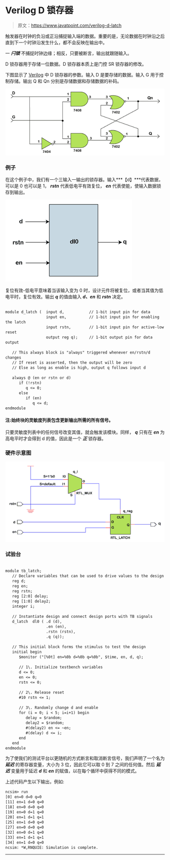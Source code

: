 # Verilog D 锁存器

> 原文：<https://www.javatpoint.com/verilog-d-latch>

触发器在时钟的负沿或正沿捕捉输入端的数据。重要的是，无论数据在时钟沿之后直到下一个时钟沿发生什么，都不会反映在输出中。

一 ***闩锁*** 不捕捉时钟边缘；相反，只要被断言，输出就跟随输入。

D 锁存器用于存储一位数据。D 锁存器本质上是门控 SR 锁存器的修改。

下图显示了 [Verilog](https://www.javatpoint.com/verilog) 中 D 锁存器的参数。输入 D 是要存储的数据。输入 G 用于控制存储。输出 Q 和 Qn 分别是存储数据和存储数据的补码。

![Verilog D Latch](img/6a71f19e524ef7a2ca868f35ce92a0c0.png)

### 例子

在这个例子中，我们有一个三输入一输出的锁存器。输入***【d】***代表数据，可以是 0 也可以是 1， ***rstn*** 代表低电平有效复位， ***en*** 代表使能，使输入数据锁存到输出。

![Verilog D Latch](img/c271a8e36dbe3deef0519254b662f726.png)

复位有效-低电平意味着当该输入变为 0 时，设计元件将被复位，或者当其值为低电平时，复位有效。输出 ***q*** 的值由输入 ***d、en*** 和 ***rstn*** 决定。

```

module d_latch (  input d,           // 1-bit input pin for data
                  input en,          // 1-bit input pin for enabling the latch
                  input rstn,        // 1-bit input pin for active-low reset
                  output reg q);     // 1-bit output pin for data output

   // This always block is "always" triggered whenever en/rstn/d changes
   // If reset is asserted, then the output will be zero 
   // Else as long as enable is high, output q follows input d

   always @ (en or rstn or d)
      if (!rstn)
         q <= 0;
      else
         if (en)
            q <= d;
endmodule

```

#### 注:始终块的灵敏度列表包含更新输出所需的所有信号。

只要灵敏度列表中的任何信号改变其值，就会触发该模块。同样， ***q*** 只有在 ***en*** 为高电平时才会得到 d 的值，因此是一个 ***正*** 锁存器。

### 硬件示意图

![Verilog D Latch](img/e9357f4d128ed48eefe113663514a6ea.png)

### 试验台

```

module tb_latch;
   // Declare variables that can be used to drive values to the design
   reg d;
   reg en;
   reg rstn;
   reg [2:0] delay;
   reg [1:0] delay2;
   integer i;

   // Instantiate design and connect design ports with TB signals
   d_latch  dl0 ( .d (d),
                  .en (en),
                  .rstn (rstn),
                  .q (q));

   // This initial block forms the stimulus to test the design
   initial begin
      $monitor ("[%0t] en=%0b d=%0b q=%0b", $time, en, d, q);

      // 1\. Initialize testbench variables
      d <= 0;
      en <= 0;
      rstn <= 0;

      // 2\. Release reset
      #10 rstn <= 1;

      // 3\. Randomly change d and enable
      for (i = 0; i < 5; i=i+1) begin
         delay = $random;
         delay2 = $random;
         #(delay2) en <= ~en;
         #(delay) d <= i;
      end
   end
endmodule

```

为了使我们的测试平台以更随机的方式断言和取消断言信号，我们声明了一个名为 ***延迟*** 的寄存器变量，大小为 3 位，因此它可以取 0 到 7 之间的任何值。然后 ***延迟*** 变量用于延迟 ***d*** 和 ***en*** 的赋值，以在每个循环中获得不同的模式。

上述代码产生以下输出，例如:

```
ncsim> run
[0] en=0 d=0 q=0
[11] en=1 d=0 q=0
[18] en=0 d=0 q=0
[19] en=0 d=1 q=0
[20] en=1 d=1 q=1
[25] en=1 d=0 q=0
[27] en=0 d=0 q=0
[32] en=0 d=1 q=0
[33] en=1 d=1 q=1
[34] en=1 d=0 q=0
ncsim: *W,RNQUIE: Simulation is complete.

```

* * *